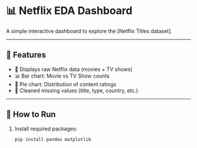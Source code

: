 # 📊 Netflix EDA Dashboard

A simple interactive dashboard to explore the [Netflix Titles dataset].

---

## 🧰 Features

- 📂 Displays raw Netflix data (movies + TV shows)
- 📊 Bar chart: Movie vs TV Show counts
- 🥧 Pie chart: Distribution of content ratings
- 🧹 Cleaned missing values (title, type, country, etc.)

---

## 🚀 How to Run

1. Install required packages:
   ```bash
   pip install pandas matplotlib 
